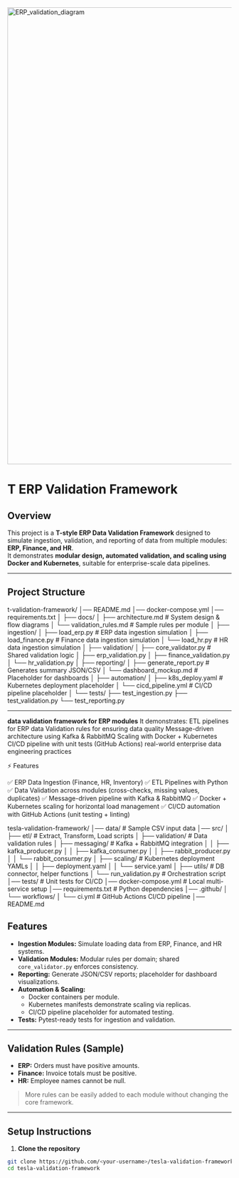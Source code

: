 <img width="1536" height="1024" alt="ERP_validation_diagram" src="https://github.com/user-attachments/assets/067ae447-974a-4f88-baad-37bfddbadefe" />

# T ERP Validation Framework

## Overview
This project is a **T-style ERP Data Validation Framework** designed to simulate ingestion, validation, and reporting of data from multiple modules: **ERP, Finance, and HR**.  
It demonstrates **modular design, automated validation, and scaling using Docker and Kubernetes**, suitable for enterprise-scale data pipelines.

---

## Project Structure
t-validation-framework/
│── README.md
│── docker-compose.yml
│── requirements.txt
│
├── docs/
│ ├── architecture.md # System design & flow diagrams
│ └── validation_rules.md # Sample rules per module
│
├── ingestion/
│ ├── load_erp.py # ERP data ingestion simulation
│ ├── load_finance.py # Finance data ingestion simulation
│ └── load_hr.py # HR data ingestion simulation
│
├── validation/
│ ├── core_validator.py # Shared validation logic
│ ├── erp_validation.py
│ ├── finance_validation.py
│ └── hr_validation.py
│
├── reporting/
│ ├── generate_report.py # Generates summary JSON/CSV
│ └── dashboard_mockup.md # Placeholder for dashboards
│
├── automation/
│ ├── k8s_deploy.yaml # Kubernetes deployment placeholder
│ └── cicd_pipeline.yml # CI/CD pipeline placeholder
│
└── tests/
├── test_ingestion.py
├── test_validation.py
└── test_reporting.py


---
**data validation framework for  ERP modules**
It demonstrates:
ETL pipelines for ERP data
Validation rules for ensuring data quality
Message-driven architecture using Kafka & RabbitMQ
Scaling with Docker + Kubernetes
CI/CD pipeline with unit tests (GitHub Actions)
real-world enterprise data engineering practices

⚡ Features

✅ ERP Data Ingestion (Finance, HR, Inventory)
✅ ETL Pipelines with Python
✅ Data Validation across modules (cross-checks, missing values, duplicates)
✅ Message-driven pipeline with Kafka & RabbitMQ
✅ Docker + Kubernetes scaling for horizontal load management
✅ CI/CD automation with GitHub Actions (unit testing + linting)

tesla-validation-framework/
│── data/                     # Sample CSV input data
│── src/
│   ├── etl/                  # Extract, Transform, Load scripts
│   ├── validation/            # Data validation rules
│   ├── messaging/             # Kafka + RabbitMQ integration
│   │   ├── kafka_producer.py
│   │   ├── kafka_consumer.py
│   │   ├── rabbit_producer.py
│   │   └── rabbit_consumer.py
│   ├── scaling/               # Kubernetes deployment YAMLs
│   │   ├── deployment.yaml
│   │   └── service.yaml
│   ├── utils/                 # DB connector, helper functions
│   └── run_validation.py      # Orchestration script
│── tests/                     # Unit tests for CI/CD
│── docker-compose.yml         # Local multi-service setup
│── requirements.txt           # Python dependencies
│── .github/
│   └── workflows/
│       └── ci.yml             # GitHub Actions CI/CD pipeline
│── README.md

## Features

- **Ingestion Modules:** Simulate loading data from ERP, Finance, and HR systems.  
- **Validation Modules:** Modular rules per domain; shared `core_validator.py` enforces consistency.  
- **Reporting:** Generate JSON/CSV reports; placeholder for dashboard visualizations.  
- **Automation & Scaling:**  
  - Docker containers per module.  
  - Kubernetes manifests demonstrate scaling via replicas.  
  - CI/CD pipeline placeholder for automated testing.  
- **Tests:** Pytest-ready tests for ingestion and validation.

---

## Validation Rules (Sample)

- **ERP:** Orders must have positive amounts.  
- **Finance:** Invoice totals must be positive.  
- **HR:** Employee names cannot be null.  

> More rules can be easily added to each module without changing the core framework.

---

## Setup Instructions

1. **Clone the repository**
```bash
git clone https://github.com/<your-username>/tesla-validation-framework.git
cd tesla-validation-framework


